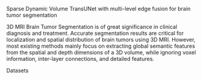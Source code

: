 Sparse Dynamic Volume TransUNet with multi-level edge fusion for brain tumor segmentation

3D MRI Brain Tumor Segmentation is of great significance in clinical diagnosis and treatment. Accurate segmentation results are critical for localization and spatial distribution of brain tumors using 3D MRI. However, most existing methods mainly focus on extracting global semantic features from the spatial and depth dimensions of a 3D volume, while ignoring voxel information, inter-layer connections, and detailed
features. 

Datasets

